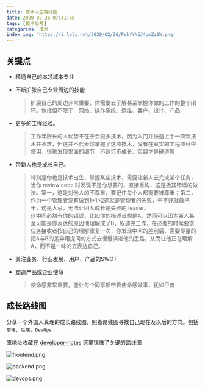 ```yaml
---
title: 技术人生路线图
date: 2020-02-26 07:41:58
tags: [技术思考]
categories: 技术
index_img: 'https://i.loli.net/2020/02/26/PVkfYN5J4umZzSW.png'
---
```

## 关键点

* 精通自己的本领域本专业

* 不断扩张自己专业周边的技能
  > 扩展自己的周边非常重要，你需要去了解甚至掌握你做的工作的整个闭环。包括但不限于：网络、操作系统、运维、客户、设计、产品

* 更多的工程经验。
  > 工作年限长的人优势不在于会更多技术，因为入门并快速上手一项新技术并不难，但这并不代表你掌握了这项技术，没有在真实的工程项目中使用，很难发现里面的细节，不踩坑不成长，实践才是硬道理

* 带新人也是成长自己。
  > 特别是你也是技术出生，掌握某些技术，需要让新人去完成某个任务，当你 review code 时发现不是你想要的，直接重构，这是极其错误的做法。第一，这是对他人的不尊重，要记住每个人都需要被尊重；第二，作为一个管理者没有做到1+1>2这就是管理者的失败，干不好就自己干，这是大忌，无法让团队成长是失败的 leader。  
  > 这中间必然有你的错误，比如你的描述设想是A，然而可以因为新人甚至可能是你表达的原因他理解成了B，叙述完工作，在必要的时候要求任务接收者按自己的理解重复一次，你发现中间的差别后，需要尽量的把A与B的差异用提问的方式去慢慢演进他的思路，从而让他正在理解A，而不是一味的去表达自己。

* 关注业务、行业发展、用户、产品的SWOT

* 塑造产品或企业使命
  > 使命感非常重要，能让每个同事都带着使命感做事，犹如巨兽


## 成长路线图

分享一个外国人真理的成长路线图，照着路线图寻找自己现在及以后的方向。包括 `前端`、`后端`、`DevOps`

原地址收藏在 [developer-notes](https://github.com/ifuture-pro/developer-notes/blob/master/Notepad/opensource-awesome.md#awesome)
这里镜像了关键的路线图

<!--
![frontend](/assets/img/frontend.png)

![backend](/assets/img/backend.png)

![devops](/assets/img/devops.png)
-->
![frontend.png](https://i.loli.net/2020/02/26/SCR7NGnFoQD9YTg.png)

![backend.png](https://i.loli.net/2020/02/26/1L9tf3DWTVJkxdU.png)

![devops.png](https://i.loli.net/2020/02/26/PVkfYN5J4umZzSW.png)
